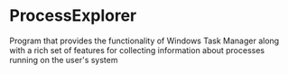 # ProcessExplorer
Program that provides  the functionality of Windows Task Manager along with a rich set of features for collecting information about processes running on the user's system
